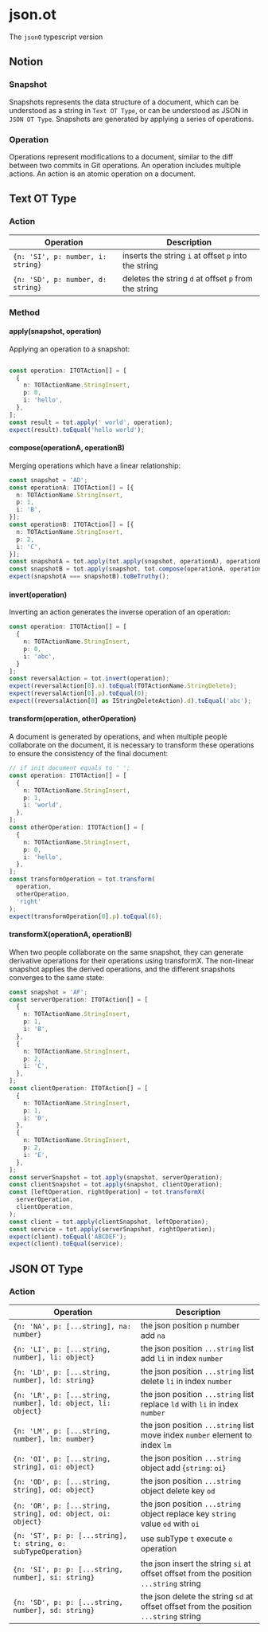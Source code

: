 # json.ot
The `json0` typescript version

## Notion

### Snapshot

Snapshots represents the data structure of a document, which can be understood as a string in `Text OT Type`, or can be understood as JSON in `JSON OT Type`. Snapshots are generated by applying a series of operations.

### Operation

Operations represent modifications to a document, similar to the diff between two commits in Git operations. An operation includes multiple actions. An action is an atomic operation on a document.

## Text OT Type

### Action

Operation                              | Description
---------------------------------------|-------------------------------------
`{n: 'SI', p: number, i: string}`      | inserts the string `i` at offset `p` into the string 
`{n: 'SD', p: number, d: string}`      | deletes the string `d` at offset `p` from the string 

### Method

#### apply(snapshot, operation)

Applying an operation to a snapshot:

```typescript

const operation: ITOTAction[] = [
  {
    n: TOTActionName.StringInsert,
    p: 0,
    i: 'hello',
  },
];
const result = tot.apply(' world', operation);
expect(result).toEqual('hello world');
```

#### compose(operationA, operationB)

Merging operations which have a linear relationship:

```typescript
const snapshot = 'AD';
const operationA: ITOTAction[] = [{
  n: TOTActionName.StringInsert,
  p: 1,
  i: 'B',
}];
const operationB: ITOTAction[] = [{
  n: TOTActionName.StringInsert,
  p: 2,
  i: 'C',
}];
const snapshotA = tot.apply(tot.apply(snapshot, operationA), operationB);
const snapshotB = tot.apply(snapshot, tot.compose(operationA, operationB));
expect(snapshotA === snapshotB).toBeTruthy();
```

#### invert(operation)

Inverting an action generates the inverse operation of an operation:

```typescript
const operation: ITOTAction[] = [
  {
    n: TOTActionName.StringInsert,
    p: 0,
    i: 'abc',
  }
];
const reversalAction = tot.invert(operation);
expect(reversalAction[0].n).toEqual(TOTActionName.StringDelete);
expect(reversalAction[0].p).toEqual(0);
expect((reversalAction[0] as IStringDeleteAction).d).toEqual('abc');
```

#### transform(operation, otherOperation)

A document is generated by operations, and when multiple people collaborate on the document, it is necessary to transform these operations to ensure the consistency of the final document:

```typescript
// if init document equals to ' ';
const operation: ITOTAction[] = [
  {
    n: TOTActionName.StringInsert,
    p: 1,
    i: 'world',
  },
];
const otherOperation: ITOTAction[] = [
  {
    n: TOTActionName.StringInsert,
    p: 0,
    i: 'hello',
  },
];
const transformOperation = tot.transform(
  operation,
  otherOperation,
  'right'
);
expect(transformOperation[0].p).toEqual(6);
```

#### transformX(operationA, operationB)

When two people collaborate on the same snapshot, they can generate derivative operations for their operations using transformX. The non-linear snapshot applies the derived operations, and the different snapshots converges to the same state: 

```typescript
const snapshot = 'AF';
const serverOperation: ITOTAction[] = [
  {
    n: TOTActionName.StringInsert,
    p: 1,
    i: 'B',
  },
  {
    n: TOTActionName.StringInsert,
    p: 2,
    i: 'C',
  },
];
const clientOperation: ITOTAction[] = [
  {
    n: TOTActionName.StringInsert,
    p: 1,
    i: 'D',
  },
  {
    n: TOTActionName.StringInsert,
    p: 2,
    i: 'E',
  },
];
const serverSnapshot = tot.apply(snapshot, serverOperation);
const clientSnapshot = tot.apply(snapshot, clientOperation);
const [leftOperation, rightOperation] = tot.transformX(
  serverOperation,
  clientOperation,
);
const client = tot.apply(clientSnapshot, leftOperation);
const service = tot.apply(serverSnapshot, rightOperation);
expect(client).toEqual('ABCDEF');
expect(client).toEqual(service);
```

## JSON OT Type

### Action

Operation                              | Description
---------------------------------------|-------------------------------------
`{n: 'NA', p: [...string], na: number}`      | the json position `p` number add `na` 
`{n: 'LI', p: [...string, number], li: object}`      | the json position `...string` list add `li` in index `number` 
`{n: 'LD', p: [...string, number], ld: string}`      | the json position `...string` list delete `li` in index `number` 
`{n: 'LR', p: [...string, number], ld: object, li: object}`      | the json position `...string` list replace `ld` with `li` in index `number`
`{n: 'LM', p: [...string, number], lm: number}`      | the json position `...string` list move index `number` element to index `lm` 
`{n: 'OI', p: [...string, string], oi: object}`      | the json position `...string` object add {`string`: `oi`} 
`{n: 'OD', p: [...string, string], od: object}`      | the json position `...string` object delete key `od`
`{n: 'OR', p: [...string, string], od: object, oi: object}`      | the json position `...string` object replace key `string` value `od` with `oi`
`{n: 'ST', p: p: [...string], t: string, o: subTypeOperation}`      | use subType `t` execute `o` operation
`{n: 'SI', p: p: [...string, number], si: string}`      | the json insert the string `si` at offset offset from the position `...string` string 
`{n: 'SD', p: p: [...string, number], sd: string}`      | the json delete the string `sd` at offset offset from the position `...string` string 

